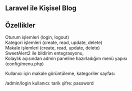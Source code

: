 ## Laravel ile Kişisel Blog

## Özellikler
Oturum işlemleri (login, logout) <br/>
Kategori işlemleri (create, read, update, delete) <br/>
Makale işlemleri (create, read, update, delete) <br/>
SweetAlert2 ile bildirim entegrasyonu, <br />
Kolaylık açısından admin paneline hazırladığım menü yapısı
(config/menu.php)

Kullanıcı için makale görüntüleme, kategoriler sayfası

/admin/login
kullanıcı: tarik
şifre: password
